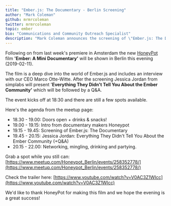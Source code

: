 ```yaml
---
title: "Ember.js: The Documentary - Berlin Screening"
author: "Mark Coleman"
github: mrmrcoleman
twitter: mrmrcoleman
topic: ember
bio: "Communications and Community Outreach Specialist"
description: "Mark Coleman announces the screening of \"Ember.js: The Documentary\" in Berlin, Feb. 11th 2019."
---
```


Following on from last week's premiere in Amsterdam the new [HoneyPot](https://www.honeypot.io/) film **'Ember: A Mini Documentary'** will be shown in Berlin this evening (2019-02-11).

The film is a deep dive into the world of Ember.js and includes an interview with our CEO Marco Otte-Witte. After the screening Jessica Jordan from simplabs will present '**Everything They Didn't Tell You About the Ember Community'** which will be followed by a Q&A.

<!--break-->

The event kicks off at 18:30 and there are still a few spots available.

Here's the agenda from the meetup page:

* 18.30 - 19.00: Doors open + drinks & snacks!
* 19.00 - 19.15: Intro from documentary makers Honeypot
* 19.15 - 19.45: Screening of Ember.js: The Documentary
* 19.45 - 20.15: Jessica Jordan: Everything They Didn't Tell You About the Ember Community (+Q&A)
* 20.15 - 22.00: Networking, mingling, drinking and partying.

Grab a spot while you still can: [https://www.meetup.com/Honeypot_Berlin/events/258352778/](https://www.meetup.com/Honeypot_Berlin/events/258352778/)

Check the trailer here: [https://www.youtube.com/watch?v=V0AC3Z1WIcc](https://www.youtube.com/watch?v=V0AC3Z1WIcc)

We'd like to thank HoneyPot for making this film and we hope the evening is a great success!